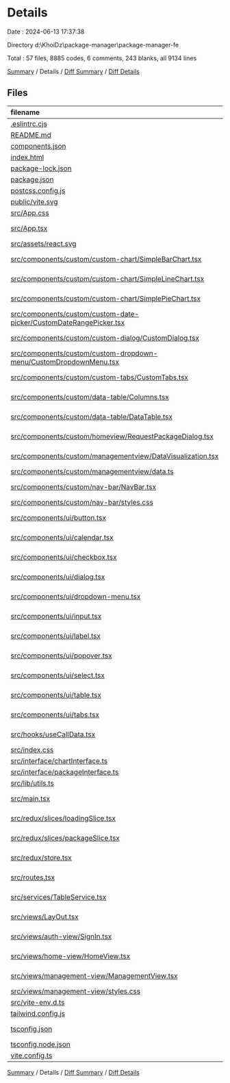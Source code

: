 # Details

Date : 2024-06-13 17:37:38

Directory d:\\KhoiDz\\package-manager\\package-manager-fe

Total : 57 files,  8885 codes, 6 comments, 243 blanks, all 9134 lines

[Summary](results.md) / Details / [Diff Summary](diff.md) / [Diff Details](diff-details.md)

## Files
| filename | language | code | comment | blank | total |
| :--- | :--- | ---: | ---: | ---: | ---: |
| [.eslintrc.cjs](/.eslintrc.cjs) | JavaScript | 18 | 0 | 1 | 19 |
| [README.md](/README.md) | Markdown | 22 | 0 | 9 | 31 |
| [components.json](/components.json) | JSON | 17 | 0 | 0 | 17 |
| [index.html](/index.html) | HTML | 13 | 0 | 1 | 14 |
| [package-lock.json](/package-lock.json) | JSON | 5,940 | 0 | 1 | 5,941 |
| [package.json](/package.json) | JSON | 59 | 0 | 1 | 60 |
| [postcss.config.js](/postcss.config.js) | JavaScript | 6 | 0 | 1 | 7 |
| [public/vite.svg](/public/vite.svg) | XML | 1 | 0 | 0 | 1 |
| [src/App.css](/src/App.css) | CSS | 3 | 0 | 0 | 3 |
| [src/App.tsx](/src/App.tsx) | TypeScript JSX | 13 | 0 | 3 | 16 |
| [src/assets/react.svg](/src/assets/react.svg) | XML | 1 | 0 | 0 | 1 |
| [src/components/custom/custom-chart/SimpleBarChart.tsx](/src/components/custom/custom-chart/SimpleBarChart.tsx) | TypeScript JSX | 123 | 0 | 3 | 126 |
| [src/components/custom/custom-chart/SimpleLineChart.tsx](/src/components/custom/custom-chart/SimpleLineChart.tsx) | TypeScript JSX | 89 | 0 | 2 | 91 |
| [src/components/custom/custom-chart/SimplePieChart.tsx](/src/components/custom/custom-chart/SimplePieChart.tsx) | TypeScript JSX | 139 | 0 | 3 | 142 |
| [src/components/custom/custom-date-picker/CustomDateRangePicker.tsx](/src/components/custom/custom-date-picker/CustomDateRangePicker.tsx) | TypeScript JSX | 84 | 0 | 5 | 89 |
| [src/components/custom/custom-dialog/CustomDialog.tsx](/src/components/custom/custom-dialog/CustomDialog.tsx) | TypeScript JSX | 26 | 0 | 2 | 28 |
| [src/components/custom/custom-dropdown-menu/CustomDropdownMenu.tsx](/src/components/custom/custom-dropdown-menu/CustomDropdownMenu.tsx) | TypeScript JSX | 49 | 0 | 4 | 53 |
| [src/components/custom/custom-tabs/CustomTabs.tsx](/src/components/custom/custom-tabs/CustomTabs.tsx) | TypeScript JSX | 20 | 0 | 4 | 24 |
| [src/components/custom/data-table/Columns.tsx](/src/components/custom/data-table/Columns.tsx) | TypeScript JSX | 75 | 0 | 2 | 77 |
| [src/components/custom/data-table/DataTable.tsx](/src/components/custom/data-table/DataTable.tsx) | TypeScript JSX | 74 | 0 | 5 | 79 |
| [src/components/custom/homeview/RequestPackageDialog.tsx](/src/components/custom/homeview/RequestPackageDialog.tsx) | TypeScript JSX | 184 | 0 | 8 | 192 |
| [src/components/custom/managementview/DataVisualization.tsx](/src/components/custom/managementview/DataVisualization.tsx) | TypeScript JSX | 57 | 0 | 4 | 61 |
| [src/components/custom/managementview/data.ts](/src/components/custom/managementview/data.ts) | TypeScript | 405 | 0 | 3 | 408 |
| [src/components/custom/nav-bar/NavBar.tsx](/src/components/custom/nav-bar/NavBar.tsx) | TypeScript JSX | 99 | 0 | 8 | 107 |
| [src/components/custom/nav-bar/styles.css](/src/components/custom/nav-bar/styles.css) | CSS | 11 | 0 | 2 | 13 |
| [src/components/ui/button.tsx](/src/components/ui/button.tsx) | TypeScript JSX | 52 | 0 | 6 | 58 |
| [src/components/ui/calendar.tsx](/src/components/ui/calendar.tsx) | TypeScript JSX | 66 | 0 | 5 | 71 |
| [src/components/ui/checkbox.tsx](/src/components/ui/checkbox.tsx) | TypeScript JSX | 25 | 0 | 4 | 29 |
| [src/components/ui/dialog.tsx](/src/components/ui/dialog.tsx) | TypeScript JSX | 108 | 0 | 13 | 121 |
| [src/components/ui/dropdown-menu.tsx](/src/components/ui/dropdown-menu.tsx) | TypeScript JSX | 186 | 0 | 18 | 204 |
| [src/components/ui/input.tsx](/src/components/ui/input.tsx) | TypeScript JSX | 21 | 0 | 5 | 26 |
| [src/components/ui/label.tsx](/src/components/ui/label.tsx) | TypeScript JSX | 20 | 0 | 5 | 25 |
| [src/components/ui/popover.tsx](/src/components/ui/popover.tsx) | TypeScript JSX | 25 | 0 | 7 | 32 |
| [src/components/ui/select.tsx](/src/components/ui/select.tsx) | TypeScript JSX | 150 | 0 | 13 | 163 |
| [src/components/ui/table.tsx](/src/components/ui/table.tsx) | TypeScript JSX | 110 | 0 | 11 | 121 |
| [src/components/ui/tabs.tsx](/src/components/ui/tabs.tsx) | TypeScript JSX | 47 | 0 | 7 | 54 |
| [src/hooks/useCallData.tsx](/src/hooks/useCallData.tsx) | TypeScript JSX | 7 | 0 | 2 | 9 |
| [src/index.css](/src/index.css) | CSS | 56 | 0 | 21 | 77 |
| [src/interface/chartInterface.ts](/src/interface/chartInterface.ts) | TypeScript | 14 | 0 | 3 | 17 |
| [src/interface/packageInterface.ts](/src/interface/packageInterface.ts) | TypeScript | 48 | 0 | 5 | 53 |
| [src/lib/utils.ts](/src/lib/utils.ts) | TypeScript | 5 | 0 | 2 | 7 |
| [src/main.tsx](/src/main.tsx) | TypeScript JSX | 13 | 0 | 2 | 15 |
| [src/redux/slices/loadingSlice.tsx](/src/redux/slices/loadingSlice.tsx) | TypeScript JSX | 15 | 1 | 4 | 20 |
| [src/redux/slices/packageSlice.tsx](/src/redux/slices/packageSlice.tsx) | TypeScript JSX | 28 | 1 | 4 | 33 |
| [src/redux/store.tsx](/src/redux/store.tsx) | TypeScript JSX | 12 | 0 | 2 | 14 |
| [src/routes.tsx](/src/routes.tsx) | TypeScript JSX | 37 | 0 | 2 | 39 |
| [src/services/TableService.tsx](/src/services/TableService.tsx) | TypeScript JSX | 52 | 0 | 6 | 58 |
| [src/views/LayOut.tsx](/src/views/LayOut.tsx) | TypeScript JSX | 25 | 0 | 4 | 29 |
| [src/views/auth-view/SignIn.tsx](/src/views/auth-view/SignIn.tsx) | TypeScript JSX | 6 | 0 | 2 | 8 |
| [src/views/home-view/HomeView.tsx](/src/views/home-view/HomeView.tsx) | TypeScript JSX | 20 | 0 | 4 | 24 |
| [src/views/management-view/ManagementView.tsx](/src/views/management-view/ManagementView.tsx) | TypeScript JSX | 75 | 0 | 5 | 80 |
| [src/views/management-view/styles.css](/src/views/management-view/styles.css) | CSS | 11 | 0 | 1 | 12 |
| [src/vite-env.d.ts](/src/vite-env.d.ts) | TypeScript | 0 | 1 | 1 | 2 |
| [tailwind.config.js](/tailwind.config.js) | JavaScript | 76 | 1 | 0 | 77 |
| [tsconfig.json](/tsconfig.json) | JSON with Comments | 25 | 2 | 4 | 31 |
| [tsconfig.node.json](/tsconfig.node.json) | JSON | 11 | 0 | 1 | 12 |
| [vite.config.ts](/vite.config.ts) | TypeScript | 11 | 0 | 2 | 13 |

[Summary](results.md) / Details / [Diff Summary](diff.md) / [Diff Details](diff-details.md)